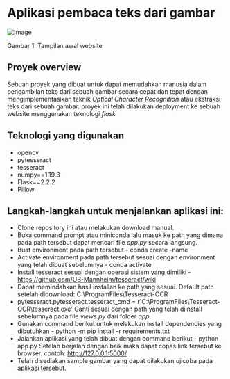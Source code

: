 # Aplikasi pembaca teks dari gambar

![image](https://user-images.githubusercontent.com/88027268/205564653-589e8e1e-52b2-4a64-b630-35a5686a2abe.png)

Gambar 1. Tampilan awal website

## Proyek overview

Sebuah proyek yang dibuat untuk dapat memudahkan manusia dalam pengambilan teks dari sebuah gambar secara cepat dan tepat dengan mengimplementasikan teknik *Optical Character Recognition* atau ekstraksi teks dari sebuah gambar. proyek ini telah dilakukan deployment ke sebuah website menggunakan teknologi *flask*

## Teknologi yang digunakan

- opencv
- pytesseract
- tesseract
- numpy==1.19.3
- Flask==2.2.2
- Pillow


## Langkah-langkah untuk menjalankan aplikasi ini:
-	Clone repository ini atau melakukan download manual.
- Buka command prompt atau miniconda lalu masuk ke path yang dimana pada path tersebut dapat mencari file *app.py* secara langsung.
- Buat environment pada path tersebut - conda create -name <environment name>
- Activate environment pada path tersebut sesuai dengan environment yang telah dibuat sebelumnya - conda activate <environment name>
- Install tesseract sesuai dengan operasi sistem yang dimiliki - https://github.com/UB-Mannheim/tesseract/wiki
- Dapat memindahkan hasil installan ke path yang sesuai. Default path setelah didownload: C:\ProgramFiles\Tesseract-OCR
- pytesseract.pytesseract.tesseract_cmd = r'C:\ProgramFiles\Tesseract-OCR\tesseract.exe' Ganti sesuai dengan path yang telah diinstall sebelumnya pada file *views.py* dari folder *app*.
- Gunakan command berikut untuk melakukan install dependencies yang dibutuhkan - python -m pip install -r requirements.txt
- Jalankan aplikasi yang telah dibuat dengan command berikut - python app.py
Setelah berjalan dengan baik maka dapat copas link tersebut ke browser. contoh: http://127.0.0.1:5000/ 
- Telah disediakan sample gambar yang dapat dilakukan ujicoba pada aplikasi tersebut.


